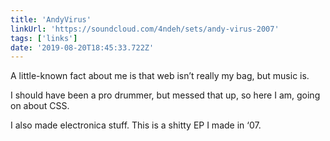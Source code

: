 ```yaml
---
title: 'AndyVirus'
linkUrl: 'https://soundcloud.com/4ndeh/sets/andy-virus-2007'
tags: ['links'] 
date: '2019-08-20T18:45:33.722Z'
---
```

A little-known fact about me is that web isn’t really my bag, but music is.

I should have been a pro drummer, but messed that up, so here I am, going on about CSS.

I also made electronica stuff. This is a shitty EP I made in ‘07.